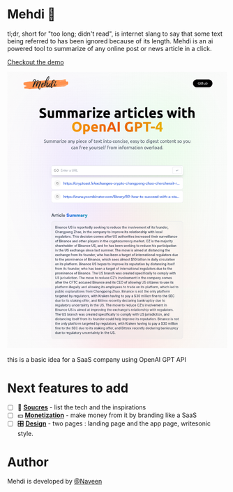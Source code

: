 
# Mehdi 🤖
tl;dr, short for "too long; didn't read", is internet slang to say that some text being referred to has been ignored because of its length. 
Mehdi is an ai powered tool to summarize of any online post or news article in a click.

[Checkout the demo](https://medhi-a-tldr-tool-318b94.netlify.app/)

[![Image of Mehdi](./src/assets/preview.png)](https://medhi-a-tldr-tool-318b94.netlify.app/)

this is a basic idea for a SaaS company using OpenAI GPT API

# Next features to add
- [ ]  🔧 **[Soucres](#tech)** - list the tech and the inspirations
- [ ]  💵 **[Monetization](#ads)** - make money from it by branding like a SaaS
- [ ]  🎛 **[Design](#nice)** - two pages : landing page and the app page, writesonic style. 

# Author

Mehdi is developed by [@Naveen](https://github.com/claymeers)